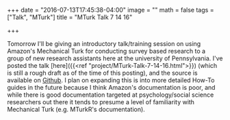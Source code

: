 +++
date = "2016-07-13T17:45:38-04:00"
image = ""
math = false
tags = ["Talk", "MTurk"]
title = "MTurk Talk 7 14 16"

+++

Tomorrow I'll be giving an introductory talk/training session on using Amazon's Mechanical Turk for conducting survey based research to a group of new research assistants here at the university of Pennsylvania. I've posted the talk [here]({{<ref "project/MTurk-Talk-7-14-16.html">}}) (which is still a rough draft as of the time of this posting), and the source is available on [Github](https://github.com/jsperger/MTurkForResearchers). I plan on expanding this is into more detailed How-To guides in the future because I think Amazon's documentation is poor, and while there is good documentation targeted at psychology/social science researchers out there it tends to presume a level of familiarity with Mechanical Turk (e.g. MTurkR's documentation). 

